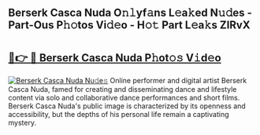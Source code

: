 ## Berserk Casca Nuda O𝚗𝚕yf𝚊ns L𝚎a𝚔ed N𝚞𝚍es - Part-Ous P𝚑𝚘tos Vi𝚍𝚎o - H𝚘𝚝 Part L𝚎a𝚔s ZIRvX

# <h2><a href="http://kf1tu9.oniu.top/?m=Berserk+Casca+Nuda">🔗👉 🔴 Berserk Casca Nuda P𝚑ot𝚘𝚜 V𝚒d𝚎o</a></h2>

[![Berserk Casca Nuda Nu𝚍e𝚜](https://i.imgur.com/0qMVB7G.gif)](http://kf1tu9.oniu.top/?m=Berserk+Casca+Nuda)
Online performer and digital artist Berserk Casca Nuda, famed for creating and disseminating dance and lifestyle content via solo and collaborative dance performances and short films. Berserk Casca Nuda's public image is characterized by its openness and accessibility, but the depths of his personal life remain a captivating mystery.  
